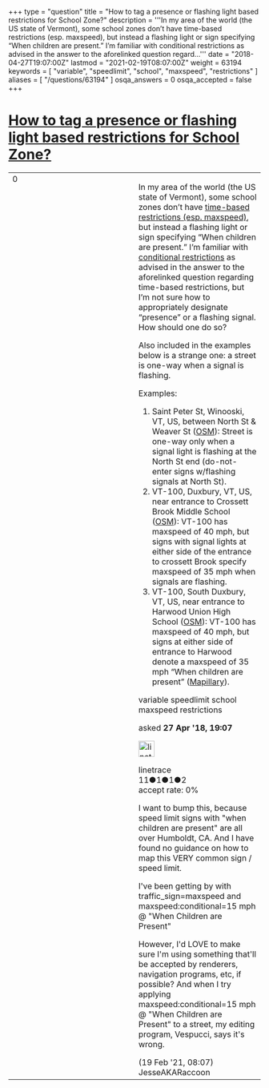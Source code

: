 +++
type = "question"
title = "How to tag a presence or flashing light based restrictions for School Zone?"
description = '''In my area of the world (the US state of Vermont), some school zones don’t have time-based restrictions (esp. maxspeed), but instead a flashing light or sign specifying “When children are present.” I’m familiar with conditional restrictions as advised in the answer to the aforelinked question regard...'''
date = "2018-04-27T19:07:00Z"
lastmod = "2021-02-19T08:07:00Z"
weight = 63194
keywords = [ "variable", "speedlimit", "school", "maxspeed", "restrictions" ]
aliases = [ "/questions/63194" ]
osqa_answers = 0
osqa_accepted = false
+++

<div class="headNormal">

# [How to tag a presence or flashing light based restrictions for School Zone?](/questions/63194/how-to-tag-a-presence-or-flashing-light-based-restrictions-for-school-zone)

</div>

<div id="main-body">

<div id="askform">

<table id="question-table" style="width:100%;">
<colgroup>
<col style="width: 50%" />
<col style="width: 50%" />
</colgroup>
<tbody>
<tr>
<td style="width: 30px; vertical-align: top"><div class="vote-buttons">
<span id="post-63194-upvote" class="ajax-command post-vote up" rel="nofollow" title="I like this post (click again to cancel)"> </span>
<div id="post-63194-score" class="post-score" title="current number of votes">
0
</div>
<span id="post-63194-downvote" class="ajax-command post-vote down" rel="nofollow" title="I dont like this post (click again to cancel)"> </span> <span id="favorite-mark" class="ajax-command favorite-mark" rel="nofollow" title="mark/unmark this question as favorite (click again to cancel)"> </span>
<div id="favorite-count" class="favorite-count">
&#10;</div>
</div></td>
<td><div id="item-right">
<div class="question-body">
<p>In my area of the world (the US state of Vermont), some school zones don’t have <a href="/questions/15399/how-to-tag-a-time-based-maxspeed-for-school-zone">time-based restrictions (esp. maxspeed)</a>, but instead a flashing light or sign specifying “When children are present.” I’m familiar with <a href="https://wiki.openstreetmap.org/wiki/Conditional_restrictions">conditional restrictions</a> as advised in the answer to the aforelinked question regarding time-based restrictions, but I’m not sure how to appropriately designate “presence” or a flashing signal. How should one do so?</p>
<p>Also included in the examples below is a strange one: a street is one-way when a signal is flashing.</p>
<p>Examples:</p>
<ol>
<li>Saint Peter St, Winooski, VT, US, between North St &amp; Weaver St (<a href="https://www.openstreetmap.org/#map=18/44.49619/-73.18824">OSM</a>): Street is one-way only when a signal light is flashing at the North St end (do-not-enter signs w/flashing signals at North St).</li>
<li>VT-100, Duxbury, VT, US, near entrance to Crossett Brook Middle School (<a href="https://www.openstreetmap.org/#map=17/44.32255/-72.75481">OSM</a>): VT-100 has maxspeed of 40 mph, but signs with signal lights at either side of the entrance to crossett Brook specify maxspeed of 35 mph when signals are flashing.</li>
<li>VT-100, South Duxbury, VT, US, near entrance to Harwood Union High School (<a href="https://www.openstreetmap.org/#map=15/44.2543/-72.7874">OSM</a>): VT-100 has maxspeed of 40 mph, but signs at either side of entrance to Harwood denote a maxspeed of 35 mph “When children are present” (<a href="http://www.mapillary.com/map/im/FIVb9W4123bFgEB3vz4A1Q/photo">Mapillary</a>).</li>
</ol>
</div>
<div id="question-tags" class="tags-container tags">
<span class="post-tag tag-link-variable" rel="tag" title="see questions tagged &#39;variable&#39;">variable</span> <span class="post-tag tag-link-speedlimit" rel="tag" title="see questions tagged &#39;speedlimit&#39;">speedlimit</span> <span class="post-tag tag-link-school" rel="tag" title="see questions tagged &#39;school&#39;">school</span> <span class="post-tag tag-link-maxspeed" rel="tag" title="see questions tagged &#39;maxspeed&#39;">maxspeed</span> <span class="post-tag tag-link-restrictions" rel="tag" title="see questions tagged &#39;restrictions&#39;">restrictions</span>
</div>
<div id="question-controls" class="post-controls">
&#10;</div>
<div class="post-update-info-container">
<div class="post-update-info post-update-info-user">
<p>asked <strong>27 Apr '18, 19:07</strong></p>
<img src="https://secure.gravatar.com/avatar/b2217a363e0648dd23614752b0de75bb?s=32&amp;d=identicon&amp;r=g" class="gravatar" width="32" height="32" alt="linetrace&#39;s gravatar image" />
<p><span>linetrace</span><br />
<span class="score" title="11 reputation points">11</span><span title="1 badges"><span class="badge1">●</span><span class="badgecount">1</span></span><span title="1 badges"><span class="silver">●</span><span class="badgecount">1</span></span><span title="2 badges"><span class="bronze">●</span><span class="badgecount">2</span></span><br />
<span class="accept_rate" title="Rate of the user&#39;s accepted answers">accept rate:</span> <span title="linetrace has no accepted answers">0%</span></p>
</div>
</div>
<div id="comments-container-63194" class="comments-container">
<span id="78936"></span>
<div id="comment-78936" class="comment">
<div id="post-78936-score" class="comment-score">
&#10;</div>
<div class="comment-text">
<p>I want to bump this, because speed limit signs with "when children are present" are all over Humboldt, CA. And I have found no guidance on how to map this VERY common sign / speed limit.</p>
<p>I've been getting by with traffic_sign=maxspeed and maxspeed:conditional=15 mph @ "When Children are Present"</p>
<p>However, I'd LOVE to make sure I'm using something that'll be accepted by renderers, navigation programs, etc, if possible? And when I try applying maxspeed:conditional=15 mph @ "When Children are Present" to a street, my editing program, Vespucci, says it's wrong.</p>
</div>
<div id="comment-78936-info" class="comment-info">
<span class="comment-age">(19 Feb '21, 08:07)</span> <span class="comment-user userinfo">JesseAKARaccoon</span>
</div>
</div>
</div>
<div id="comment-tools-63194" class="comment-tools">
&#10;</div>
<div class="clear">
&#10;</div>
<div id="comment-63194-form-container" class="comment-form-container">
&#10;</div>
<div class="clear">
&#10;</div>
</div></td>
</tr>
</tbody>
</table>

</div>

</div>

